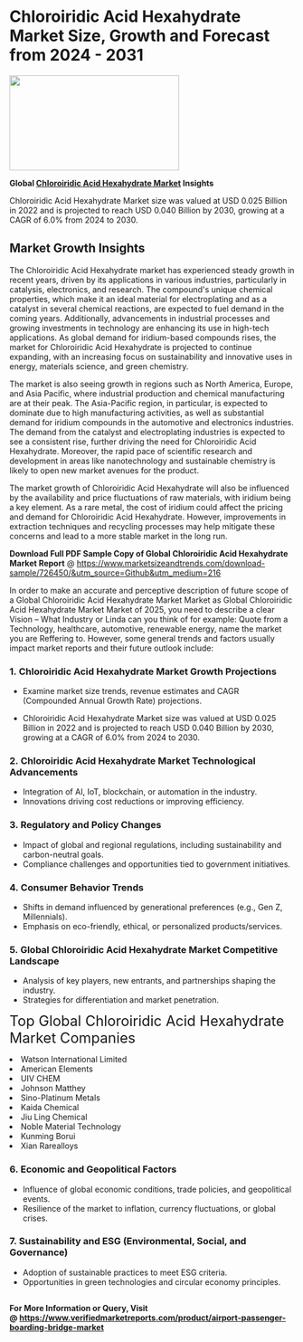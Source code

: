 <H1>Chloroiridic Acid Hexahydrate Market Size, Growth and Forecast from 2024 - 2031</H1><img class="aligncenter size-medium wp-image-584254" src="https://thirdeyenews.in/wp-content/uploads/2024/09/Global-Market-Research-300x168.jpeg" alt="" width="300" height="168" /><p><strong>Global&nbsp;<a href="https://www.marketsizeandtrends.com/download-sample/726450/&amp;utm_source=Github&utm_medium=216">Chloroiridic Acid Hexahydrate Market</a> Insights</strong></p><p>Chloroiridic Acid Hexahydrate Market size was valued at USD 0.025 Billion in 2022 and is projected to reach USD 0.040 Billion by 2030, growing at a CAGR of 6.0% from 2024 to 2030.</p><p><h2>Market Growth Insights</h2> The Chloroiridic Acid Hexahydrate market has experienced steady growth in recent years, driven by its applications in various industries, particularly in catalysis, electronics, and research. The compound's unique chemical properties, which make it an ideal material for electroplating and as a catalyst in several chemical reactions, are expected to fuel demand in the coming years. Additionally, advancements in industrial processes and growing investments in technology are enhancing its use in high-tech applications. As global demand for iridium-based compounds rises, the market for Chloroiridic Acid Hexahydrate is projected to continue expanding, with an increasing focus on sustainability and innovative uses in energy, materials science, and green chemistry. <p>The market is also seeing growth in regions such as North America, Europe, and Asia Pacific, where industrial production and chemical manufacturing are at their peak. The Asia-Pacific region, in particular, is expected to dominate due to high manufacturing activities, as well as substantial demand for iridium compounds in the automotive and electronics industries. The demand from the catalyst and electroplating industries is expected to see a consistent rise, further driving the need for Chloroiridic Acid Hexahydrate. Moreover, the rapid pace of scientific research and development in areas like nanotechnology and sustainable chemistry is likely to open new market avenues for the product.</p> <p>The market growth of Chloroiridic Acid Hexahydrate will also be influenced by the availability and price fluctuations of raw materials, with iridium being a key element. As a rare metal, the cost of iridium could affect the pricing and demand for Chloroiridic Acid Hexahydrate. However, improvements in extraction techniques and recycling processes may help mitigate these concerns and lead to a more stable market in the long run.</p> </p><p><span class=""><strong>Download Full PDF Sample Copy of Global Chloroiridic Acid Hexahydrate Market Report</strong> @ <a href="https://www.marketsizeandtrends.com/download-sample/726450/&amp;utm_source=Github&utm_medium=216" target="_blank">https://www.marketsizeandtrends.com/download-sample/726450/&amp;utm_source=Github&utm_medium=216</a></span></p><p>In order to make an accurate and perceptive description of future scope of a Global&nbsp;Chloroiridic Acid Hexahydrate Market Market as Global&nbsp;Chloroiridic Acid Hexahydrate Market Market of 2025, you need to describe a clear Vision &ndash; What Industry or Linda can you think of for example: Quote from a Technology, healthcare, automotive, renewable energy, name the market you are Reffering to. However, some general trends and factors usually impact market reports and their future outlook include:</p><h3>1.&nbsp;<strong>Chloroiridic Acid Hexahydrate Market Growth Projections</strong></h3><ul><li>Examine market size trends, revenue estimates and CAGR (Compounded Annual Growth Rate) projections.</li><li><p>Chloroiridic Acid Hexahydrate Market size was valued at USD 0.025 Billion in 2022 and is projected to reach USD 0.040 Billion by 2030, growing at a CAGR of 6.0% from 2024 to 2030.</p></li></ul><h3>2.&nbsp;<strong>Chloroiridic Acid Hexahydrate Market Technological Advancements</strong></h3><ul><li>Integration of AI, IoT, blockchain, or automation in the industry.</li><li>Innovations driving cost reductions or improving efficiency.</li></ul><h3>3.&nbsp;<strong>Regulatory and Policy Changes</strong></h3><ul><li>Impact of global and regional regulations, including sustainability and carbon-neutral goals.</li><li>Compliance challenges and opportunities tied to government initiatives.</li></ul><h3>4.&nbsp;<strong>Consumer Behavior Trends</strong></h3><ul><li>Shifts in demand influenced by generational preferences (e.g., Gen Z, Millennials).</li><li>Emphasis on eco-friendly, ethical, or personalized products/services.</li></ul><h3>5.&nbsp;<strong>Global Chloroiridic Acid Hexahydrate Market Competitive Landscape</strong></h3><ul><li>Analysis of key players, new entrants, and partnerships shaping the industry.</li><li>Strategies for differentiation and market penetration.</li></ul><p data-pm-slice="1 1 []"><span style="color: inherit; font-family: inherit; font-size: 25px;">Top Global Chloroiridic Acid Hexahydrate Market Companies</span></p><div class="" data-test-id=""><p><li>Watson International Limited</li><li> American Elements</li><li> UIV CHEM</li><li> Johnson Matthey</li><li> Sino-Platinum Metals</li><li> Kaida Chemical</li><li> Jiu Ling Chemical</li><li> Noble Material Technology</li><li> Kunming Borui</li><li> Xian Rarealloys</li></p></div><h3>6.&nbsp;<strong>Economic and Geopolitical Factors</strong></h3><ul><li>Influence of global economic conditions, trade policies, and geopolitical events.</li><li>Resilience of the market to inflation, currency fluctuations, or global crises.</li></ul><h3>7.&nbsp;<strong>Sustainability and ESG (Environmental, Social, and Governance)</strong></h3><ul><li>Adoption of sustainable practices to meet ESG criteria.</li><li>Opportunities in green technologies and circular economy principles.</li></ul><h2><strong style="font-size: 14px;">For More Information or Query, Visit @&nbsp;</strong><a style="background-color: #ffffff; font-size: 14px;" href="https://www.marketsizeandtrends.com/report/chloroiridic-acid-hexahydrate-market/" target="_blank">https://www.verifiedmarketreports.com/product/airport-passenger-boarding-bridge-market</a></h2>
